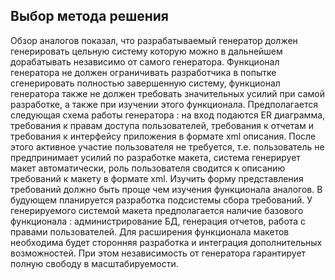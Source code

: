 ## Выбор метода решения 

Обзор аналогов показал, что разрабатываемый генератор должен генерировать цельную систему которую можно в дальнейшем дорабатывать независимо от самого генератора.
Функционал генератора не должен ограничивать разработчика в попытке сгенерировать полностью завершенную систему, функционал генератора также не должен требовать 
значительных усилий при самой разработке, а также при изучении этого функционала. 
Предполагается следующая схема работы генератора : на вход подаются ER диаграмма, требования к правам доступа пользователей, требования к отчетам и требования к интерфейсу приложения в формате xml описания.
После этого активное участие пользователя не требуется, т.е. пользователь не предпринимает усилий по разработке макета, система генерирует макет автоматически, 
роль пользователя сводится к описанию требований к макету в формате xml. Изучить форму представления требований должно быть проще чем изучения функционала аналогов. 
В будующем планируется разработка подсистемы сбора требований. У генерируемого системой макета предполагается наличие базового функционала : администрирование БД, генерация отчетов, работа с правами пользователей. 
Для расширения функционала макетов необходима будет сторонняя разработка и интеграция дополнительных возможностей. При этом независимость от генератора гарантирует полную свободу в масштабируемости.

